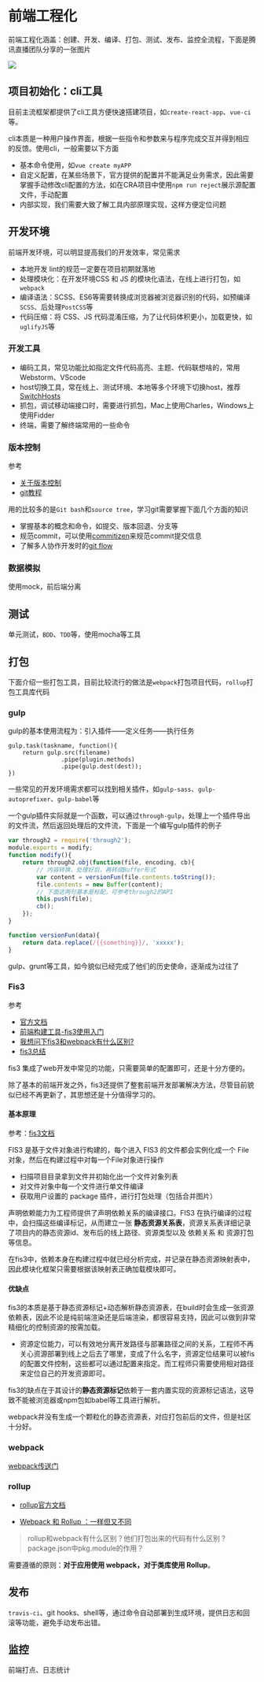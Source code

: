 前端工程化
===

前端工程化涵盖：创建、开发、编译、打包、测试、发布、监控全流程，下面是腾讯直播团队分享的一张图片

![](http://ww3.sinaimg.cn/large/006tNc79gy1g5pqpz1klxj30yg0ix403.jpg)


## 项目初始化：cli工具
目前主流框架都提供了cli工具方便快速搭建项目，如`create-react-app`、`vue-ci`等。

cli本质是一种用户操作界面，根据一些指令和参数来与程序完成交互并得到相应的反馈。使用cli，一般需要以下方面
* 基本命令使用，如`vue create myAPP`
* 自定义配置，在某些场景下，官方提供的配置并不能满足业务需求，因此需要掌握手动修改cli配置的方法，如在CRA项目中使用`npm run reject`展示源配置文件，手动配置
* 内部实现，我们需要大致了解工具内部原理实现，这样方便定位问题

## 开发环境
前端开发环境，可以明显提高我们的开发效率，常见需求
* 本地开发 lint的规范一定要在项目初期就落地
* 处理模块化：在开发环境CSS 和 JS 的模块化语法，在线上进行打包，如`webpack`
* 编译语法：SCSS、ES6等需要转换成浏览器被浏览器识别的代码，如预编译`SCSS`、后处理`PostCSS`等
* 代码压缩：将 CSS、JS 代码混淆压缩，为了让代码体积更小，加载更快，如`uglifyJS`等

### 开发工具
* 编码工具，常见功能比如指定文件代码高亮、主题、代码联想啥的，常用Webstorm、VScode
* host切换工具，常在线上、测试环境、本地等多个环境下切换host，推荐[SwitchHosts](https://github.com/oldj/SwitchHosts)
* 抓包，调试移动端接口时，需要进行抓包，Mac上使用Charles，Windows上使用Fidder
* 终端，需要了解终端常用的一些命令

### 版本控制
参考
* [关于版本控制](https://git-scm.com/book/zh/v2/%E8%B5%B7%E6%AD%A5-%E5%85%B3%E4%BA%8E%E7%89%88%E6%9C%AC%E6%8E%A7%E5%88%B6)
* [git教程](https://www.liaoxuefeng.com/wiki/896043488029600)


用的比较多的是`Git bash`和`source tree`，学习git需要掌握下面几个方面的知识
* 掌握基本的概念和命令，如提交、版本回退、分支等
* 规范commit，可以使用[commitizen](https://www.npmjs.com/package/commitizen)来规范commit提交信息
* 了解多人协作开发时的[git flow](https://www.git-tower.com/learn/git/ebook/cn/command-line/advanced-topics/git-flow)

### 数据模拟
使用mock，前后端分离

## 测试
单元测试，`BDD`、`TDD`等，使用mocha等工具

## 打包

下面介绍一些打包工具，目前比较流行的做法是`webpack`打包项目代码，`rollup`打包工具库代码
### gulp
gulp的基本使用流程为：引入插件——定义任务——执行任务
```
gulp.task(taskname, function(){
  	return gulp.src(filename)
  			   .pipe(plugin.methods)
  			   .pipe(gulp.dest(dest));
})
```

一些常见的开发环境需求都可以找到相关插件，如`gulp-sass`、`gulp-autoprefixer`、`gulp-babel`等

一个gulp插件实际就是一个函数，可以通过`through-gulp`，处理上一个插件导出的文件流，然后返回处理后的文件流，下面是一个编写gulp插件的例子

```js
var through2 = require('through2');
module.exports = modify;
function modify(){
    return through2.obj(function(file, encoding, cb){
        // 内容转换，处理好后，再转成Buffer形式
        var content = versionFun(file.contents.toString());
        file.contents = new Buffer(content);
        // 下面这两句基本是标配，可参考through2的API
        this.push(file);
        cb();
    });
}

function versionFun(data){
    return data.replace(/{{something}}/, 'xxxxx');
}
```
gulp、grunt等工具，如今貌似已经完成了他们的历史使命，逐渐成为过往了

### Fis3
参考
* [官方文档](http://fis.baidu.com/fis3/docs/beginning/debug.html#%E6%B5%8F%E8%A7%88%E5%99%A8%E8%87%AA%E5%8A%A8%E5%88%B7%E6%96%B0)
* [前端构建工具-fis3使用入门](https://blog.csdn.net/renfufei/article/details/74926339)
* [我想问下fis3和webpack有什么区别?](https://www.zhihu.com/question/50829160)
* [fis3总结](https://tangciwei.github.io/2018/09/19/fis3%E6%80%BB%E7%BB%93/)

fis3 集成了web开发中常见的功能，只需要简单的配置即可，还是十分方便的。

除了基本的前端开发之外，fis3还提供了整套前端开发部署解决方法，尽管目前貌似已经不再更新了，其思想还是十分值得学习的。

#### 基本原理
参考：[fis3文档](https://fis.baidu.com/fis3/docs/build.html#%E6%9E%84%E5%BB%BA%E6%B5%81%E7%A8%8B)

FIS3 是基于文件对象进行构建的，每个进入 FIS3 的文件都会实例化成一个 File 对象，然后在构建过程中对每一个File对象进行操作
* 扫描项目目录拿到文件并初始化出一个文件对象列表
* 对文件对象中每一个文件进行单文件编译
* 获取用户设置的 package 插件，进行打包处理（包括合并图片）

声明依赖能力为工程师提供了声明依赖关系的编译接口。FIS3 在执行编译的过程中，会扫描这些编译标记，从而建立一张 **静态资源关系表**，资源关系表详细记录了项目内的静态资源id、发布后的线上路径、资源类型以及 依赖关系 和 资源打包 等信息。

在fis3中，依赖本身在构建过程中就已经分析完成，并记录在静态资源映射表中，因此模块化框架只需要根据该映射表正确加载模块即可。

#### 优缺点
fis3的本质是基于静态资源标记+动态解析静态资源表，在build时会生成一张资源依赖表，因此不论是纯前端渲染还是后端渲染，都很容易支持，因此可以做到非常精细化的控制资源的按需加载。
* 资源定位能力，可以有效地分离开发路径与部署路径之间的关系，工程师不再关心资源部署到线上之后去了哪里，变成了什么名字，资源定位结果可以被fis的配置文件控制，这些都可以通过配置来指定。而工程师只需要使用相对路径来定位自己的开发资源即可。

fis3的缺点在于其设计的**静态资源标记**依赖于一套内置实现的资源标记语法，这导致不能被浏览器或npm包如babel等工具进行解析。

webpack并没有生成一个颗粒化的静态资源表，对应打包前后的文件，但是社区十分好。

### webpack
[webpack传送门](./webpack.md)

### rollup

* [rollup官方文档](https://www.rollupjs.com/)

* [Webpack 和 Rollup ：一样但又不同](https://www.html.cn/archives/7703)

> rollup和webpack有什么区别？他们打包出来的代码有什么区别？package.json中pkg.module的作用？

需要遵循的原则：**对于应用使用 webpack，对于类库使用 Rollup**。



## 发布
`travis-ci`、git hooks、shell等，通过命令自动部署到生成环境，提供日志和回滚等功能，避免手动发布出错。


## 监控
前端打点、日志统计
